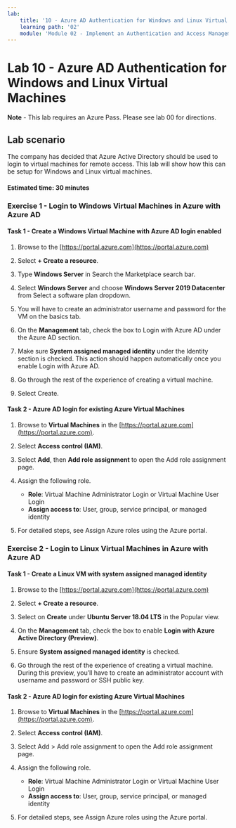 ```yaml
---
lab:
    title: '10 - Azure AD Authentication for Windows and Linux Virtual Machines'
    learning path: '02'
    module: 'Module 02 - Implement an Authentication and Access Management Solution'
---
```


# Lab 10 - Azure AD Authentication for Windows and Linux Virtual Machines

**Note** - This lab requires an Azure Pass. Please see lab 00 for directions.

## Lab scenario

The company has decided that Azure Active Directory should be used to login to virtual machines for remote access.  This lab will show how this can be setup for Windows and Linux virtual machines.

#### Estimated time: 30 minutes

### Exercise 1 - Login to Windows Virtual Machines in Azure with Azure AD

#### Task 1 - Create a Windows Virtual Machine with Azure AD login enabled

1. Browse to the [https://portal.azure.com](https://portal.azure.com)

1. Select **+ Create a resource**.

1. Type **Windows Server** in Search the Marketplace search bar.

1. Select **Windows Server** and choose **Windows Server 2019 Datacenter** from Select a software plan dropdown.

1. You will have to create an administrator username and password for the VM on the basics tab.

1. On the **Management** tab, check the box to Login with Azure AD under the Azure AD section.

1. Make sure **System assigned managed identity** under the Identity section is checked. This action should happen automatically once you enable Login with Azure AD.

1. Go through the rest of the experience of creating a virtual machine. 

1. Select Create.

#### Task 2 - Azure AD login for existing Azure Virtual Machines

1. Browse to **Virtual Machines** in the [https://portal.azure.com](https://portal.azure.com).

1. Select **Access control (IAM)**.

1. Select **Add**, then **Add role assignment** to open the Add role assignment page.

1. Assign the following role. 
    - **Role**: Virtual Machine Administrator Login or Virtual Machine User Login
    - **Assign access to**: User, group, service principal, or managed identity

1. For detailed steps, see Assign Azure roles using the Azure portal.

### Exercise 2 - Login to Linux Virtual Machines in Azure with Azure AD

#### Task 1 - Create a Linux VM with system assigned managed identity

1. Browse to the [https://portal.azure.com](https://portal.azure.com)

1. Select **+ Create a resource**.

1. Select on **Create** under **Ubuntu Server 18.04 LTS** in the Popular view.

1. On the **Management** tab, check the box to enable **Login with Azure Active Directory (Preview)**.

1. Ensure **System assigned managed identity** is checked.

1. Go through the rest of the experience of creating a virtual machine. During this preview, you’ll have to create an administrator account with username and password or SSH public key.

#### Task 2 - Azure AD login for existing Azure Virtual Machines

1. Browse to **Virtual Machines** in the [https://portal.azure.com](https://portal.azure.com).

1. Select **Access control (IAM)**.

1. Select Add > Add role assignment to open the Add role assignment page.

1. Assign the following role. 
    - **Role**: Virtual Machine Administrator Login or Virtual Machine User Login
    - **Assign access to**: User, group, service principal, or managed identity

1. For detailed steps, see Assign Azure roles using the Azure portal.
